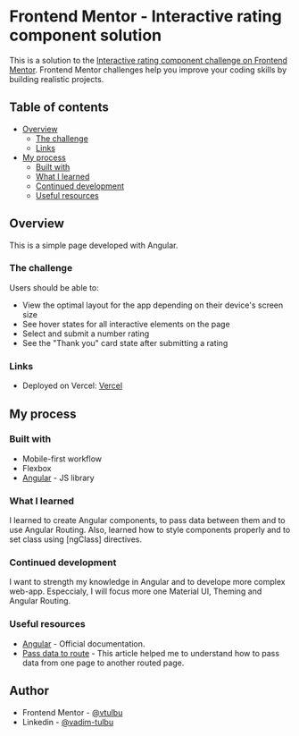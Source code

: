 # Frontend Mentor - Interactive rating component solution

This is a solution to the [Interactive rating component challenge on Frontend Mentor](https://www.frontendmentor.io/challenges/interactive-rating-component-koxpeBUmI). Frontend Mentor challenges help you improve your coding skills by building realistic projects.

## Table of contents

- [Overview](#overview)
  - [The challenge](#the-challenge)
  - [Links](#links)
- [My process](#my-process)
  - [Built with](#built-with)
  - [What I learned](#what-i-learned)
  - [Continued development](#continued-development)
  - [Useful resources](#useful-resources)

## Overview

This is a simple page developed with Angular.

### The challenge

Users should be able to:

- View the optimal layout for the app depending on their device's screen size
- See hover states for all interactive elements on the page
- Select and submit a number rating
- See the "Thank you" card state after submitting a rating

### Links

- Deployed on Vercel: [Vercel](https://interactive-rating-app.vercel.app/)

## My process

### Built with

- Mobile-first workflow
- Flexbox
- [Angular](https://angular.io/) - JS library

### What I learned

I learned to create Angular components, to pass data between them and to use Angular Routing. Also, learned how to style components properly and to set class using [ngClass] directives.

### Continued development

I want to strength my knowledge in Angular and to develope more complex web-app. Especcialy, I will focus more one Material UI, Theming and Angular Routing.

### Useful resources

- [Angular](https://angular.io/start) - Official documentation.
- [Pass data to route](https://www.tektutorialshub.com/angular/angular-pass-data-to-route/) - This article helped me to understand how to pass data from one page to another routed page.

## Author

- Frontend Mentor - [@vtulbu](https://www.frontendmentor.io/profile/vtulbu)
- Linkedin - [@vadim-tulbu](https://www.linkedin.com/in/vadim-tulbu/)
